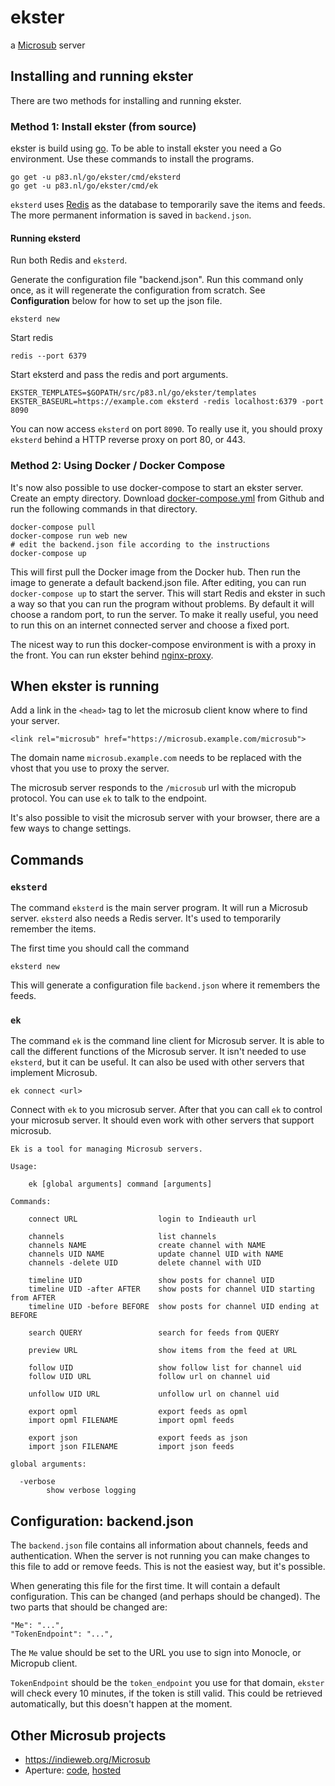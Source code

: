 # ekster

a [Microsub](https://indieweb.org/Microsub) server

## Installing and running ekster

There are two methods for installing and running ekster.

### Method 1: Install ekster (from source)

ekster is build using [go](https://golang.org). To be able to install ekster
you need a Go environment. Use these commands to install the programs.

    go get -u p83.nl/go/ekster/cmd/eksterd
    go get -u p83.nl/go/ekster/cmd/ek

`eksterd` uses [Redis](https://redis.io/) as the database to temporarily save
the items and feeds. The more permanent information is saved in `backend.json`.

#### Running eksterd

Run both Redis and `eksterd`.

Generate the configuration file "backend.json". Run this command only once, as
it will regenerate the configuration from scratch. See **Configuration** below for
how to set up the json file.

    eksterd new

Start redis

    redis --port 6379

Start eksterd and pass the redis and port arguments.

    EKSTER_TEMPLATES=$GOPATH/src/p83.nl/go/ekster/templates EKSTER_BASEURL=https://example.com eksterd -redis localhost:6379 -port 8090

You can now access `eksterd` on port `8090`. To really use it, you should proxy
`eksterd` behind a HTTP reverse proxy on port 80, or 443.

### Method 2: Using Docker / Docker Compose

It's now also possible to use docker-compose to start an ekster server. Create an empty directory. 
Download [docker-compose.yml](https://raw.githubusercontent.com/pstuifzand/ekster/master/docker-compose.yml) from Github 
and run the following commands in that directory.
    
    docker-compose pull
    docker-compose run web new
    # edit the backend.json file according to the instructions
    docker-compose up

This will first pull the Docker image from the Docker hub. Then run the image to generate a default backend.json file.
After editing, you can run `docker-compose up` to start the server. This will start Redis and ekster in such a way
so that you can run the program without problems. By default it will choose a random port, to run the server.
To make it really useful, you need to run this on an internet connected server and choose a fixed port.

The nicest way to run this docker-compose environment is with a proxy in the front. You can run ekster behind 
[nginx-proxy](https://github.com/jwilder/nginx-proxy).

## When ekster is running

Add a link in the `<head>` tag to let the microsub client know where to find your server.

    <link rel="microsub" href="https://microsub.example.com/microsub">

The domain name `microsub.example.com` needs to be replaced with the vhost that
you use to proxy the server.

The microsub server responds to the `/microsub` url with the micropub protocol.
You can use `ek` to talk to the endpoint.

It's also possible to visit the microsub server with your browser, there are a few ways to 
change settings.

## Commands

### `eksterd`

The command `eksterd` is the main server program. It will run a Microsub server.
`eksterd` also needs a Redis server. It's used to temporarily remember the items.

The first time you should call the command

    eksterd new

This will generate a configuration file `backend.json` where it remembers the feeds.

### `ek`

The command `ek` is the command line client for Microsub server. It is able to
call the different functions of the Microsub server. It isn't needed to use `eksterd`, but
it can be useful. It can also be used with other servers that implement Microsub.

    ek connect <url>

Connect with `ek` to you microsub server. After that you can call `ek` to
control your microsub server. It should even work with other servers that
support microsub.

    Ek is a tool for managing Microsub servers.

    Usage:

        ek [global arguments] command [arguments]

    Commands:

        connect URL                  login to Indieauth url

        channels                     list channels
        channels NAME                create channel with NAME
        channels UID NAME            update channel UID with NAME
        channels -delete UID         delete channel with UID

        timeline UID                 show posts for channel UID
        timeline UID -after AFTER    show posts for channel UID starting from AFTER
        timeline UID -before BEFORE  show posts for channel UID ending at BEFORE

        search QUERY                 search for feeds from QUERY

        preview URL                  show items from the feed at URL

        follow UID                   show follow list for channel uid
        follow UID URL               follow url on channel uid

        unfollow UID URL             unfollow url on channel uid

        export opml                  export feeds as opml
        import opml FILENAME         import opml feeds

        export json                  export feeds as json
        import json FILENAME         import json feeds

    global arguments:

      -verbose
            show verbose logging

## Configuration: backend.json

The `backend.json` file contains all information about channels, feeds and authentication.
When the server is not running you can make changes to this file to add or remove feeds.
This is not the easiest way, but it's possible.

When generating this file for the first time. It will contain a default
configuration. This can be changed (and perhaps should be changed).
The two parts that should be changed are:

    "Me": "...",
    "TokenEndpoint": "...",


The `Me` value should be set to the URL you use to sign into Monocle, or
Micropub client.

`TokenEndpoint` should be the `token_endpoint` you use for that domain,
`ekster` will check every 10 minutes, if the token is still valid. This could
be retrieved automatically, but this doesn't happen at the moment.

## Other Microsub projects

* <https://indieweb.org/Microsub>
* Aperture: [code](https://github.com/aaronparecki/Aperture), [hosted](https://aperture.p3k.io)
